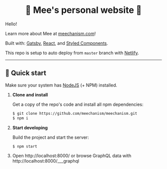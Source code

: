<h1 align="center">
  🌈 Mee's personal website 🌝
</h1>

Hello!

Learn more about Mee at [meechanism.com](https://meechanism.com)!

Built with: [Gatsby](https://www.gatsbyjs.org), [React](https://reactjs.org), and [Styled Components](https://www.styled-components.com/).

This repo is setup to auto deploy from `master` branch with [Netlify](https://www.netlify.com).

---

## 🌱 Quick start

Make sure your system has [NodeJS](https://nodejs.org/en/) (+ NPM) installed.

1.  **Clone and install**

    Get a copy of the repo's code and install all npm dependencies:

    ```sh
    $ git clone https://github.com/meechanism/meechanism.git
    $ npm i
    ```

1.  **Start developing**

    Build the project and start the server:

    ```sh
    $ npm start
    ```

1.  Open http://localhost:8000/ or browse GraphQL data with http://localhost:8000/___graphql
